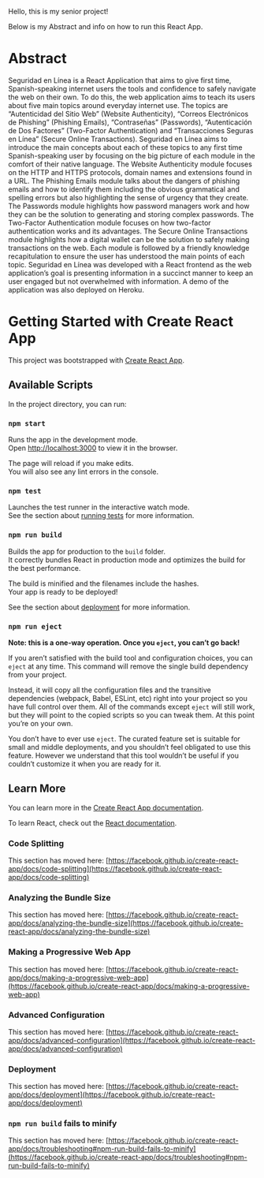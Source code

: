 Hello, this is my senior project!

Below is my Abstract and info on how to run this React App.

# Abstract
Seguridad en Línea is a React Application that aims to give first time, Spanish-speaking internet users the tools and confidence to safely navigate the web on their own. To do this, the web application aims to teach its users about five main topics around everyday internet use. The topics are “Autenticidad del Sitio Web” (Website Authenticity), “Correos Electrónicos de Phishing” (Phishing Emails), “Contraseñas” (Passwords), “Autenticación de Dos Factores” (Two-Factor Authentication) and “Transacciones Seguras en Línea” (Secure Online Transactions). Seguridad en Línea aims to introduce the main concepts about each of these topics to any first time Spanish-speaking user by focusing on the big picture of each module in the comfort of their native language. The Website Authenticity module focuses on the HTTP and HTTPS protocols, domain names and extensions found in a URL. The Phishing Emails module talks about the dangers of phishing emails and how to identify them including the obvious grammatical and spelling errors but also highlighting the sense of urgency that they create. The Passwords module highlights how password managers work and how they can be the solution to generating and storing complex passwords. The Two-Factor Authentication module focuses on how two-factor authentication works and its advantages. The Secure Online Transactions module highlights how a digital wallet can be the solution to safely making transactions on the web. Each module is followed by a friendly knowledge recapitulation to ensure the user has understood the main points of each topic. Seguridad en Línea was developed with a React frontend as the web application’s goal is presenting information in a succinct manner to keep an user engaged but not overwhelmed with information. A demo of the application was also deployed on Heroku.

# Getting Started with Create React App

This project was bootstrapped with [Create React App](https://github.com/facebook/create-react-app).

## Available Scripts

In the project directory, you can run:

### `npm start`

Runs the app in the development mode.\
Open [http://localhost:3000](http://localhost:3000) to view it in the browser.

The page will reload if you make edits.\
You will also see any lint errors in the console.

### `npm test`

Launches the test runner in the interactive watch mode.\
See the section about [running tests](https://facebook.github.io/create-react-app/docs/running-tests) for more information.

### `npm run build`

Builds the app for production to the `build` folder.\
It correctly bundles React in production mode and optimizes the build for the best performance.

The build is minified and the filenames include the hashes.\
Your app is ready to be deployed!

See the section about [deployment](https://facebook.github.io/create-react-app/docs/deployment) for more information.

### `npm run eject`

**Note: this is a one-way operation. Once you `eject`, you can’t go back!**

If you aren’t satisfied with the build tool and configuration choices, you can `eject` at any time. This command will remove the single build dependency from your project.

Instead, it will copy all the configuration files and the transitive dependencies (webpack, Babel, ESLint, etc) right into your project so you have full control over them. All of the commands except `eject` will still work, but they will point to the copied scripts so you can tweak them. At this point you’re on your own.

You don’t have to ever use `eject`. The curated feature set is suitable for small and middle deployments, and you shouldn’t feel obligated to use this feature. However we understand that this tool wouldn’t be useful if you couldn’t customize it when you are ready for it.

## Learn More

You can learn more in the [Create React App documentation](https://facebook.github.io/create-react-app/docs/getting-started).

To learn React, check out the [React documentation](https://reactjs.org/).

### Code Splitting

This section has moved here: [https://facebook.github.io/create-react-app/docs/code-splitting](https://facebook.github.io/create-react-app/docs/code-splitting)

### Analyzing the Bundle Size

This section has moved here: [https://facebook.github.io/create-react-app/docs/analyzing-the-bundle-size](https://facebook.github.io/create-react-app/docs/analyzing-the-bundle-size)

### Making a Progressive Web App

This section has moved here: [https://facebook.github.io/create-react-app/docs/making-a-progressive-web-app](https://facebook.github.io/create-react-app/docs/making-a-progressive-web-app)

### Advanced Configuration

This section has moved here: [https://facebook.github.io/create-react-app/docs/advanced-configuration](https://facebook.github.io/create-react-app/docs/advanced-configuration)

### Deployment

This section has moved here: [https://facebook.github.io/create-react-app/docs/deployment](https://facebook.github.io/create-react-app/docs/deployment)

### `npm run build` fails to minify

This section has moved here: [https://facebook.github.io/create-react-app/docs/troubleshooting#npm-run-build-fails-to-minify](https://facebook.github.io/create-react-app/docs/troubleshooting#npm-run-build-fails-to-minify)
